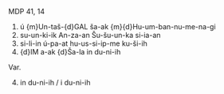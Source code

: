 MDP 41, 14
1. ú {m}Un-taš-{d}GAL ša-ak {m}{d}Hu-um-ban-nu-me-na-gi
2. su-un-ki-ik An-za-an Šu-šu-un-ka si-ia-an
3. si-li-in ú-pa-at hu-us-si-ip-me ku-ši-ih
4. {d}IM a-ak {d}Ša-la in du-ni-ih

Var.

4. in du-ni-ih / i du-ni-ih
